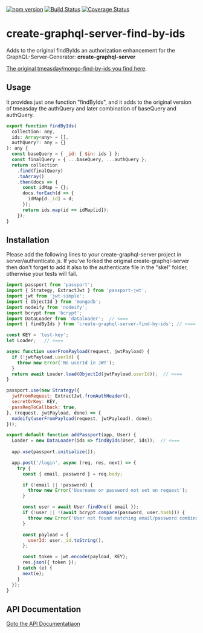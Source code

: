 [![npm version](https://badge.fury.io/js/create-graphql-server-find-by-ids.svg)](http://badge.fury.io/js/create-graphql-server-find-by-ids) [![Build Status](https://travis-ci.org/tobkle/create-graphql-server-find-by-ids.svg?branch=master)](https://travis-ci.org/tobkle/create-graphql-server-find-by-ids) [![Coverage Status](https://coveralls.io/repos/github/tobkle/create-graphql-server-find-by-ids/badge.svg?branch=master)](https://coveralls.io/github/tobkle/create-graphql-server-find-by-ids?branch=master)

# create-graphql-server-find-by-ids

Adds to the original findByIds an authorization enhancement for the GraphQL-Server-Generator: **create-graphql-server**

[The original tmeasday/mongo-find-by-ids you find here](https://github.com/tmeasday/mongo-find-by-ids).

## Usage
It provides just one function "findByIds", and it adds to the original version of tmeasday the authQuery and later combination of baseQuery and authQuery.
```javascript
export function findByIds(
  collection: any,
  ids: Array<any> = [],
  authQuery?: any = {}
): any {
  const baseQuery = { _id: { $in: ids } };
  const finalQuery = { ...baseQuery, ...authQuery };
  return collection
    .find(finalQuery)
    .toArray()
    .then(docs => {
      const idMap = {};
      docs.forEach(d => {
        idMap[d._id] = d;
      });
      return ids.map(id => idMap[id]);
    });
}
```


## Installation
Please add the following lines to your create-graphql-server project in server/authenticate.js. If you've forked the original create-graphql-server then don't forget to add it also to the authenticate file in the "skel" folder, otherwise your tests will fail.
```javascript
import passport from 'passport';
import { Strategy, ExtractJwt } from 'passport-jwt';
import jwt from 'jwt-simple';
import { ObjectId } from 'mongodb';
import nodeify from 'nodeify';
import bcrypt from 'bcrypt';
import DataLoader from 'dataloader';  // <===
import { findByIds } from 'create-graphql-server-find-by-ids'; // <===

const KEY = 'test-key';
let Loader;   // <===

async function userFromPayload(request, jwtPayload) {
  if (!jwtPayload.userId) {
    throw new Error('No userId in JWT');
  }
  return await Loader.load(ObjectId(jwtPayload.userId));  // <===
}

passport.use(new Strategy({
  jwtFromRequest: ExtractJwt.fromAuthHeader(),
  secretOrKey: KEY,
  passReqToCallback: true,
}, (request, jwtPayload, done) => {
  nodeify(userFromPayload(request, jwtPayload), done);
}));

export default function addPassport(app, User) {
  Loader = new DataLoader(ids => findByIds(User, ids));  // <===
  
  app.use(passport.initialize());

  app.post('/login', async (req, res, next) => {
    try {
      const { email, password } = req.body;

      if (!email || !password) {
        throw new Error('Username or password not set on request');
      }

      const user = await User.findOne({ email });
      if (!user || !(await bcrypt.compare(password, user.hash))) {
        throw new Error('User not found matching email/password combination');
      }

      const payload = {
        userId: user._id.toString(),
      };

      const token = jwt.encode(payload, KEY);
      res.json({ token });
    } catch (e) {
      next(e);
    }
  });
}

```

## API Documentation
[Goto the API Documentatiaon](https://tobkle.github.io/create-graphql-server-find-by-ids/)
